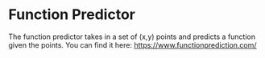 ﻿# Function Predictor

The function predictor takes in a set of (x,y) points and predicts a function given the points.
You can find it here: https://www.functionprediction.com/
